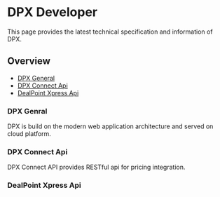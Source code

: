# DPX Developer
This page provides the latest technical specification and information of DPX.

## Overview
-  [DPX General](#dpx-general)
-  [DPX Connect Api](#dpx-connect-api)
-  [DealPoint Xpress Api](#dp4-api)

### <span id="dpx-general"></span>DPX Genral
DPX is build on the modern web application architecture and served on cloud platform.

### <span id="dpx-connect-api"></span>DPX Connect Api

DPX Connect API provides RESTful api for pricing integration.



### <span id="dp4-api"></span>DealPoint Xpress Api
